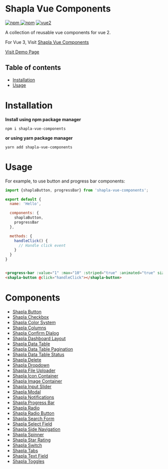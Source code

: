 # Shapla Vue Components

[![npm](https://img.shields.io/npm/v/shapla-vue-components.svg) ![npm](https://img.shields.io/npm/dm/shapla-vue-components.svg)](https://www.npmjs.com/package/shapla-vue-components)
[![vue2](https://img.shields.io/badge/vue-2.x-brightgreen.svg)](https://vuejs.org/)

A collection of reusable vue components for vue 2.

For Vue 3, Visit [Shapla Vue Components](https://github.com/sayful1/shapla-vue-components-next)

[Visit Demo Page](https://sayful1.github.io/shapla-vue-components/demo)

## Table of contents

- [Installation](#installation)
- [Usage](#usage)

# Installation

**Install using npm package manager**
```
npm i shapla-vue-components
```

**or using yarn package manager**
```
yarn add shapla-vue-components
```

# Usage

For example, to use button and progress bar components:

```js
import {shaplaButton, progressBar} from 'shapla-vue-components';

export default {
  name: 'Hello',

  components: {
    shaplaButton,
    progressBar
  },

  methods: {
    handleClick() {
      // Handle click event
    }
  }
}

```

```html

<progress-bar :value="1" :max="10" :striped="true" :animated="true" size="small" theme="primary"/>
<shapla-button @click="handleClick"></shapla-button>
```

# Components

* [Shapla Button](/src/components/button/README.md)
* [Shapla Checkbox](/src/components/checkbox/README.md)
* [Shapla Color System](/src/components/color-system/README.md)
* [Shapla Columns](/src/components/columns/README.md)
* [Shapla Confirm Dialog](/src/components/confirm-dialog/README.md)
* [Shapla Dashboard Layout](/src/components/dashboard-layout/README.md)
* [Shapla Data Table](/src/components/data-table/README.md)
* [Shapla Data Table Pagination](/src/components/data-table-pagination/README.md)
* [Shapla Data Table Status](/src/components/data-table-status/README.md)
* [Shapla Delete](/src/components/delete/README.md)
* [Shapla Dropdown](/src/components/dropdown/README.md)
* [Shapla File Uploader](/src/components/file-uploader/README.md)
* [Shapla Icon Container](/src/components/icon-container/README.md)
* [Shapla Image Container](/src/components/image-container/README.md)
* [Shapla Input Slider](/src/components/input-slider/README.md)
* [Shapla Modal](/src/components/modal/README.md)
* [Shapla Notifications](/src/components/notifications/README.md)
* [Shapla Progress Bar](/src/components/progress-bar/README.md)
* [Shapla Radio](/src/components/radio/README.md)
* [Shapla Radio Button](/src/components/radio-button/README.md)
* [Shapla Search Form](/src/components/search-form/README.md)
* [Shapla Select Field](/src/components/select-field/README.md)
* [Shapla Side Navigation](/src/components/side-navigation/README.md)
* [Shapla Spinner](/src/components/spinner/README.md)
* [Shapla Star Rating](/src/components/star-rating/README.md)
* [Shapla Switch](/src/components/switch/README.md)
* [Shapla Tabs](/src/components/tabs/README.md)
* [Shapla Text Field](/src/components/text-field/README.md)
* [Shapla Toggles](/src/components/toggles/README.md)
